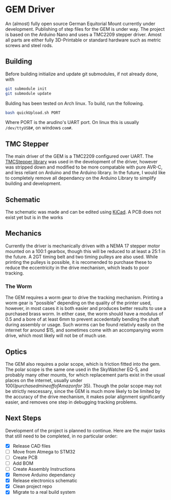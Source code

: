 # GEM Driver

An (almost) fully open source German Equitorial Mount currently under development. Publishing of step files for the GEM is under way. The project is based on the Arduino Nano and uses a TMC2209 stepper driver. Amost all parts are either fully 3D-Printable or standard hardware such as metric screws and steel rods.

## Building

Before building initialize and update git submodules, if not already done, with

```zsh
git submodule init
git submodule update
```

Bulding has been tested on Arch linux. To build, run the following.

```zsh
bash quickUpload.sh PORT
```

Where PORT is the arudino's UART port. On linux this is usually `/dev/ttyUSB#`, on windows `com#`.

## TMC Stepper

The main driver of the GEM is a TMC2209 configured over UART. The [TMCStepper library](https://github.com/teemuatlut/TMCStepper/tree/master) was used in the development of the driver, however was stripped down and modified to be more compatable with pure AVR-C, and less reliant on Arduino and the Arduino library. In the future, I would like to completely remove all dependancy on the Arduino Library to simplify building and development.

## Schematic

The schematic was made and can be edited using [KiCad](https://www.kicad.org/). A PCB does not exist yet but is in the works

## Mechanics

Currently the driver is mechanically driven with a NEMA 17 stepper motor mounted on a 100:1 gearbox, though this will be reduced to at least a 25:1 in the future. A 2GT timing belt and two timing pulleys are also used. While printing the pulleys is possible, it is recomended to purchase these to reduce the eccentricity in the drive mechanism, which leads to poor tracking.

### The Worm

The GEM requires a worm gear to drive the tracking mechanism. Printing a worm gear is "possible" depending on the quality of the printer used, however, in most cases it is both easier and produces better results to use a purchased brass worm. In either case, the worm should have a modulus of 0.5 and a bore of at least 6mm to prevent accedentally bending the shaft during assembly or usage. Such worms can be found relativly easily on the internet for around $15, and sometimes come with an accompanying worm drive, which most likely will not be of much use.

## Optics

The GEM also requires a polar scope, which is friction fitted into the gem. The polar scope is the same one used in the SkyWatcher EQ-5, and probably many other mounts, for which replacement parts exist in the usual places on the internet, usually under $100 (I purchased mine off of Amazon for ~$35). Though the polar scope may not be strictly nescessary, since the GEM is much more likely to be limited by the accuracy of the drive mechanism, it makes polar alignment significantly easier, and removes one step in debugging tracking problems.

## Next Steps

Development of the project is planned to continue. Here are the major tasks that still need to be completed, in no particular order:

 - [x] Release CAD files
 - [ ] Move from Atmega to STM32
 - [ ] Create PCB
 - [ ] Add BOM
 - [ ] Create Assembly Instructions
 - [x] Remove Arduino dependancy
 - [x] Release electronics schematic
 - [x] Clean project repo
 - [x] Migrate to a real build system
